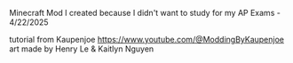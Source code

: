Minecraft Mod I created because I didn't want to study for my AP Exams 
    - 4/22/2025

tutorial from Kaupenjoe  https://www.youtube.com/@ModdingByKaupenjoe
art made by Henry Le & Kaitlyn Nguyen
